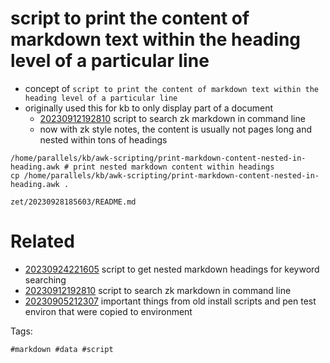 # script to print the content of markdown text within the heading level of a particular line

- concept of `script to print the content of markdown text within the heading level of a particular line`
- originally used this for kb to only display part of a document
  - [20230912192810](/zet/20230912192810/README.md) script to search zk markdown in command line
  - now with zk style notes, the content is usually not pages long and nested within tons of headings

```
/home/parallels/kb/awk-scripting/print-markdown-content-nested-in-heading.awk # print nested markdown content within headings
cp /home/parallels/kb/awk-scripting/print-markdown-content-nested-in-heading.awk .
```

` zet/20230928185603/README.md `

# Related

- [20230924221605](/zet/20230924221605/README.md) script to get nested markdown headings for keyword searching
- [20230912192810](/zet/20230912192810/README.md) script to search zk markdown in command line
- [20230905212307](/zet/20230905212307/README.md) important things from old install scripts and pen test environ that were copied to environment

Tags:

    #markdown #data #script
